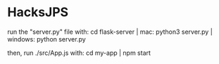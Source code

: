 # HacksJPS

run the "server.py" file with:
  cd flask-server | 
  mac: python3 server.py | 
  windows: python server.py
  
then, run ./src/App.js with:
  cd my-app |
  npm start
